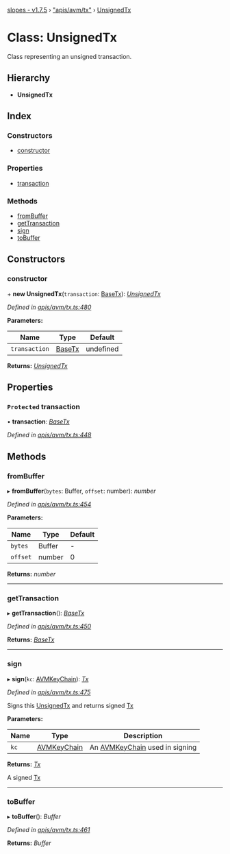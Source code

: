 [slopes - v1.7.5](../README.md) › ["apis/avm/tx"](../modules/_apis_avm_tx_.md) › [UnsignedTx](_apis_avm_tx_.unsignedtx.md)

# Class: UnsignedTx

Class representing an unsigned transaction.

## Hierarchy

* **UnsignedTx**

## Index

### Constructors

* [constructor](_apis_avm_tx_.unsignedtx.md#constructor)

### Properties

* [transaction](_apis_avm_tx_.unsignedtx.md#protected-transaction)

### Methods

* [fromBuffer](_apis_avm_tx_.unsignedtx.md#frombuffer)
* [getTransaction](_apis_avm_tx_.unsignedtx.md#gettransaction)
* [sign](_apis_avm_tx_.unsignedtx.md#sign)
* [toBuffer](_apis_avm_tx_.unsignedtx.md#tobuffer)

## Constructors

###  constructor

\+ **new UnsignedTx**(`transaction`: [BaseTx](_apis_avm_tx_.basetx.md)): *[UnsignedTx](_apis_avm_tx_.unsignedtx.md)*

*Defined in [apis/avm/tx.ts:480](https://github.com/ava-labs/slopes/blob/be20cee/src/apis/avm/tx.ts#L480)*

**Parameters:**

Name | Type | Default |
------ | ------ | ------ |
`transaction` | [BaseTx](_apis_avm_tx_.basetx.md) |  undefined |

**Returns:** *[UnsignedTx](_apis_avm_tx_.unsignedtx.md)*

## Properties

### `Protected` transaction

• **transaction**: *[BaseTx](_apis_avm_tx_.basetx.md)*

*Defined in [apis/avm/tx.ts:448](https://github.com/ava-labs/slopes/blob/be20cee/src/apis/avm/tx.ts#L448)*

## Methods

###  fromBuffer

▸ **fromBuffer**(`bytes`: Buffer, `offset`: number): *number*

*Defined in [apis/avm/tx.ts:454](https://github.com/ava-labs/slopes/blob/be20cee/src/apis/avm/tx.ts#L454)*

**Parameters:**

Name | Type | Default |
------ | ------ | ------ |
`bytes` | Buffer | - |
`offset` | number | 0 |

**Returns:** *number*

___

###  getTransaction

▸ **getTransaction**(): *[BaseTx](_apis_avm_tx_.basetx.md)*

*Defined in [apis/avm/tx.ts:450](https://github.com/ava-labs/slopes/blob/be20cee/src/apis/avm/tx.ts#L450)*

**Returns:** *[BaseTx](_apis_avm_tx_.basetx.md)*

___

###  sign

▸ **sign**(`kc`: [AVMKeyChain](_apis_avm_keychain_.avmkeychain.md)): *[Tx](_apis_avm_tx_.tx.md)*

*Defined in [apis/avm/tx.ts:475](https://github.com/ava-labs/slopes/blob/be20cee/src/apis/avm/tx.ts#L475)*

Signs this [UnsignedTx](_apis_avm_tx_.unsignedtx.md) and returns signed [Tx](_apis_avm_tx_.tx.md)

**Parameters:**

Name | Type | Description |
------ | ------ | ------ |
`kc` | [AVMKeyChain](_apis_avm_keychain_.avmkeychain.md) | An [AVMKeyChain](_apis_avm_keychain_.avmkeychain.md) used in signing  |

**Returns:** *[Tx](_apis_avm_tx_.tx.md)*

A signed [Tx](_apis_avm_tx_.tx.md)

___

###  toBuffer

▸ **toBuffer**(): *Buffer*

*Defined in [apis/avm/tx.ts:461](https://github.com/ava-labs/slopes/blob/be20cee/src/apis/avm/tx.ts#L461)*

**Returns:** *Buffer*
